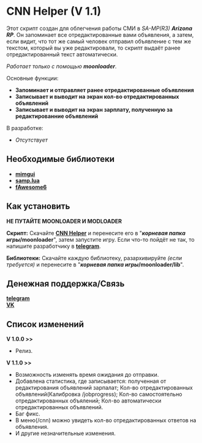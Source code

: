 # CNN Helper (V 1.1)

Этот скрипт создан для облегчения работы СМИ в _SA-MP(R3) **Arizona RP**_. Он запоминает все отредактированные вами объявления, а затем, если видит, что тот же самый человек отправил объявление с тем же текстом, который вы уже редактировали, то скрипт выдаёт ранее отредактированный текст автоматически.

_Работает только с помощью **moonloader**_.

Основные функции:
 - **Запоминает и отправляет ранее отредактированные объявления**
 - **Записывает и выводит на экран кол-во отредактированных объявлений**
 - **Записывает и выводит на экран зарплату, полученную за редактированние объявлений**

В разработке:
 - *Отсутствует*

## Необходимые библиотеки

 - **[mimgui](https://github.com/THE-FYP/mimgui/releases/download/v1.7.0/mimgui-v1.7.0.zip)**
 - **[samp.lua](https://github.com/THE-FYP/SAMP.Lua/releases/download/v2.3.0/samp-lua-v2.3.0.zip)**
 - **[fAwesome6](https://cdn.discordapp.com/attachments/1038436016954036254/1038436037279617024/fAwesome6.lua)**

## Как установить

**НЕ ПУТАЙТЕ MOONLOADER И MODLOADER**

**Скрипт:**
 Скачайте **[CNN Helper](CNN_Helper.lua)** и перенесите его в "**_корневая папка игры_/moonloader**", затем запустите игру. Если что-то пойдёт не так, то напишите разработчику в [**telegram**](https://t.me/SosuPercocet).

**Библиотеки:**
 Скачайте каждую библиотеку, разархивируйте _(если требуется)_ и перенесите в "**_корневая папка игры_/moonloader/lib**".

## Денежная поддержка/Связь

[**telegram**](https://t.me/SosuPercocet)  
[**VK**](https://vk.com/revavi)

## Список изменений

**V 1.0.0 >>**
  - Релиз.

**V 1.1.0 >>**
 - Возможность изменять время ожидания до отправки.
 - Добавлена статистика, где записывается: полученная от редактирования объявлений зарпалат; Кол-во отредактированных объявлений(Калибровка /jobprogress); Кол-во самостоятельно отредактированных объялений; Кол-во автоматически отредактированных объявлений.
 - Баг фикс.
 - В меню(/cnn) можно увидеть кол-во отредактированных ответов на объявления.
 - И другие незначительные изменения.
